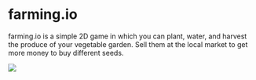 # farming.io

farming.io is a simple 2D game in which you can plant, water, and harvest the produce of your vegetable garden. Sell them at the local market to get more money to buy different seeds.

![](https://i.ibb.co/HrvG2hN/Capture.png)
